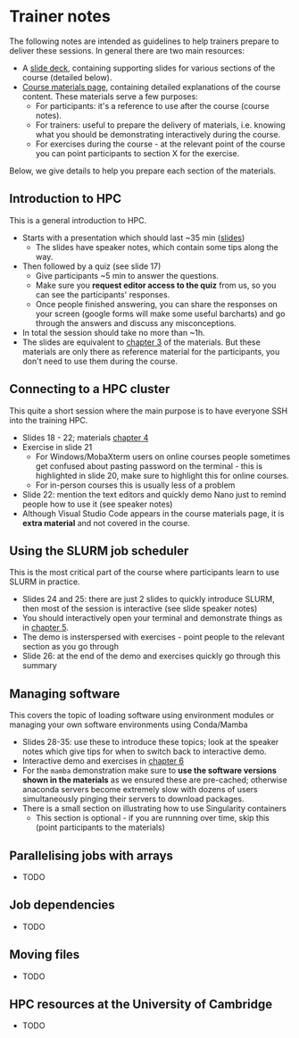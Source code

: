 # Trainer notes

The following notes are intended as guidelines to help trainers prepare to deliver these sessions. 
In general there are two main resources: 

- A [slide deck](https://docs.google.com/presentation/d/1KmnSznETddQdRYa6UAXtT-eMOsW7tEwbsOh0fK62c84/edit?usp=sharing), containing supporting slides for various sections of the course (detailed below).
- [Course materials page](https://cambiotraining.github.io/hpc-intro/), containing detailed explanations of the course content. These materials serve a few purposes:
  - For participants: it's a reference to use after the course (course notes).
  - For trainers: useful to prepare the delivery of materials, i.e. knowing what you should be demonstrating interactively during the course.
  - For exercises during the course - at the relevant point of the course you can point participants to section X for the exercise. 

Below, we give details to help you prepare each section of the materials.


## Introduction to HPC

This is a general introduction to HPC.

- Starts with a presentation which should last ~35 min ([slides](https://docs.google.com/presentation/d/1KmnSznETddQdRYa6UAXtT-eMOsW7tEwbsOh0fK62c84/edit?usp=sharing))
  - The slides have speaker notes, which contain some tips along the way. 
- Then followed by a quiz (see slide 17)
  - Give participants ~5 min to answer the questions.
  - Make sure you **request editor access to the quiz** from us, so you can see the participants' responses.
  - Once people finished answering, you can share the responses on your screen (google forms will make some useful barcharts) and go through the answers and discuss any misconceptions.
- In total the session should take no more than ~1h.
- The slides are equivalent to [chapter 3](https://cambiotraining.github.io/hpc-intro/materials/01-intro.html) of the materials. But these materials are only there as reference material for the participants, you don't need to use them during the course.


## Connecting to a HPC cluster

This quite a short session where the main purpose is to have everyone SSH into the training HPC. 

- Slides 18 - 22; materials [chapter 4](https://cambiotraining.github.io/hpc-intro/materials/02-ssh.html)
- Exercise in slide 21
  - For Windows/MobaXterm users on online courses people sometimes get confused about pasting password on the terminal - this is highlighted in slide 20, make sure to highlight this for online courses. 
  - For in-person courses this is usually less of a problem
- Slide 22: mention the text editors and quickly demo Nano just to remind people how to use it (see speaker notes)
- Although Visual Studio Code appears in the course materials page, it is **extra material** and not covered in the course. 


## Using the SLURM job scheduler

This is the most critical part of the course where participants learn to use SLURM in practice. 

- Slides 24 and 25: there are just 2 slides to quickly introduce SLURM, then most of the session is interactive (see slide speaker notes)
- You should interactively open your terminal and demonstrate things as in [chapter 5](https://cambiotraining.github.io/hpc-intro/materials/03-slurm.html). 
- The demo is insterspersed with exercises - point people to the relevant section as you go through
- Slide 26: at the end of the demo and exercises quickly go through this summary


## Managing software

This covers the topic of loading software using environment modules or managing your own software environments using Conda/Mamba

- Slides 28-35: use these to introduce these topics; look at the speaker notes which give tips for when to switch back to interactive demo.
- Interactive demo and exercises in [chapter 6](https://cambiotraining.github.io/hpc-intro/materials/04-software.html)
- For the `mamba` demonstration make sure to **use the software versions shown in the materials** as we ensured these are pre-cached; otherwise anaconda servers become extremely slow with dozens of users simultaneously pinging their servers to download packages. 
- There is a small section on illustrating how to use Singularity containers
  - This section is optional - if you are runnning over time, skip this (point participants to the materials)


## Parallelising jobs with arrays

- TODO


## Job dependencies

- TODO


## Moving files

- TODO


## HPC resources at the University of Cambridge

- TODO